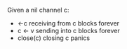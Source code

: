 Given a nil channel c:
 - <-c receiving from c blocks forever
 - c <- v sending into c blocks forever
 - close(c) closing c panics
